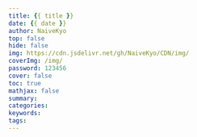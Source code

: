 ```yaml
---
title: {{ title }}
date: {{ date }}
author: NaiveKyo
top: false
hide: false
img: https://cdn.jsdelivr.net/gh/NaiveKyo/CDN/img/
coverImg: /img/
password: 123456
cover: false
toc: true
mathjax: false
summary:
categories:
keywords:
tags:
---
```


